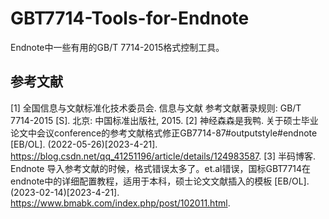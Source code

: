 # GBT7714-Tools-for-Endnote
Endnote中一些有用的GB/T 7714-2015格式控制工具。 
## 参考文献
[1]	全国信息与文献标准化技术委员会. 信息与文献 参考文献著录规则: GB/T 7714-2015 [S]. 北京: 中国标准出版社, 2015.
[2]	神经森森是我鸭. 关于硕士毕业论文中会议conference的参考文献格式修正GB7714-87#outputstyle#endnote [EB/OL]. (2022-05-26)[2023-4-21]. https://blog.csdn.net/qq_41251196/article/details/124983587.
[3]	半码博客. Endnote 导入参考文献的时候，格式错误太多了。et.al错误，国标GBT7714在endnote中的详细配置教程，适用于本科，硕士论文文献插入的模板 [EB/OL]. (2023-02-14)[2023-4-21]. https://www.bmabk.com/index.php/post/102011.html.
